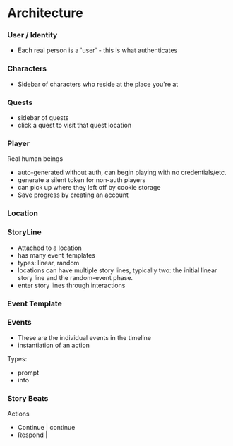 # Architecture

### User / Identity

- Each real person is a 'user' - this is what authenticates

### Characters

- Sidebar of characters who reside at the place you're at

### Quests

- sidebar of quests
- click a quest to visit that quest location

### Player

Real human beings

- auto-generated without auth, can begin playing with no credentials/etc.
- generate a silent token for non-auth players
- can pick up where they left off by cookie storage
- Save progress by creating an account

### Location

### StoryLine

- Attached to a location
- has many event_templates
- types: linear, random
- locations can have multiple story lines, typically two: the initial linear story line and the random-event phase.
- enter story lines through interactions

### Event Template

### Events
- These are the individual events in the timeline
- instantiation of an action

Types:
  - prompt
  - info

### Story Beats



Actions

- Continue | continue
- Respond |